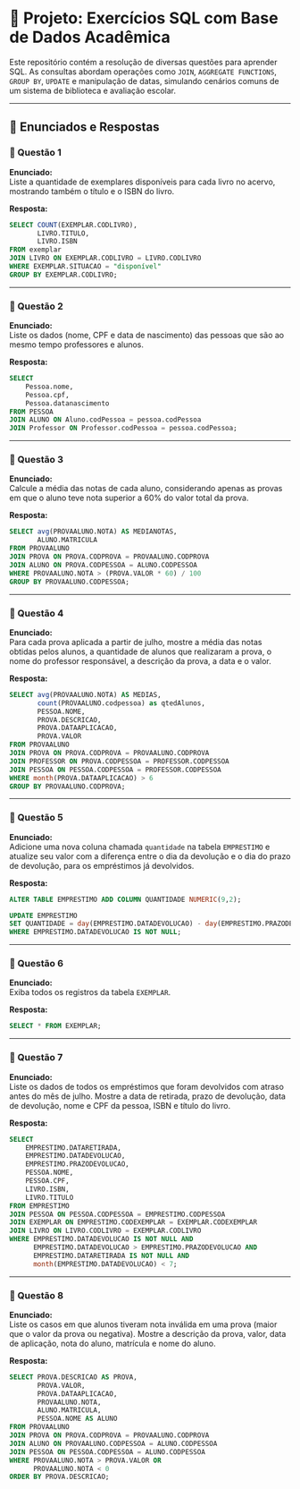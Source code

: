 
# 📘 Projeto: Exercícios SQL com Base de Dados Acadêmica

Este repositório contém a resolução de diversas questões para aprender SQL. As consultas abordam operações como `JOIN`, `AGGREGATE FUNCTIONS`, `GROUP BY`, `UPDATE` e manipulação de datas, simulando cenários comuns de um sistema de biblioteca e avaliação escolar.

---

## 📌 Enunciados e Respostas

### 📄 Questão 1
**Enunciado:**  
Liste a quantidade de exemplares disponíveis para cada livro no acervo, mostrando também o título e o ISBN do livro.

**Resposta:**
```sql
SELECT COUNT(EXEMPLAR.CODLIVRO),
       LIVRO.TITULO,
       LIVRO.ISBN
FROM exemplar
JOIN LIVRO ON EXEMPLAR.CODLIVRO = LIVRO.CODLIVRO
WHERE EXEMPLAR.SITUACAO = "disponível"
GROUP BY EXEMPLAR.CODLIVRO;
```

---

### 📄 Questão 2
**Enunciado:**  
Liste os dados (nome, CPF e data de nascimento) das pessoas que são ao mesmo tempo professores e alunos.

**Resposta:**
```sql
SELECT 
    Pessoa.nome,
    Pessoa.cpf,
    Pessoa.datanascimento
FROM PESSOA
JOIN ALUNO ON Aluno.codPessoa = pessoa.codPessoa
JOIN Professor ON Professor.codPessoa = pessoa.codPessoa;
```

---

### 📄 Questão 3
**Enunciado:**  
Calcule a média das notas de cada aluno, considerando apenas as provas em que o aluno teve nota superior a 60% do valor total da prova.

**Resposta:**
```sql
SELECT avg(PROVAALUNO.NOTA) AS MEDIANOTAS,
       ALUNO.MATRICULA
FROM PROVAALUNO
JOIN PROVA ON PROVA.CODPROVA = PROVAALUNO.CODPROVA
JOIN ALUNO ON PROVA.CODPESSOA = ALUNO.CODPESSOA
WHERE PROVAALUNO.NOTA > (PROVA.VALOR * 60) / 100 
GROUP BY PROVAALUNO.CODPESSOA;
```

---

### 📄 Questão 4
**Enunciado:**  
Para cada prova aplicada a partir de julho, mostre a média das notas obtidas pelos alunos, a quantidade de alunos que realizaram a prova, o nome do professor responsável, a descrição da prova, a data e o valor.

**Resposta:**
```sql
SELECT avg(PROVAALUNO.NOTA) AS MEDIAS,
       count(PROVAALUNO.codpessoa) as qtedAlunos,
       PESSOA.NOME,
       PROVA.DESCRICAO,
       PROVA.DATAAPLICACAO,
       PROVA.VALOR
FROM PROVAALUNO
JOIN PROVA ON PROVA.CODPROVA = PROVAALUNO.CODPROVA
JOIN PROFESSOR ON PROVA.CODPESSOA = PROFESSOR.CODPESSOA
JOIN PESSOA ON PESSOA.CODPESSOA = PROFESSOR.CODPESSOA
WHERE month(PROVA.DATAAPLICACAO) > 6
GROUP BY PROVAALUNO.CODPROVA;
```

---

### 📄 Questão 5
**Enunciado:**  
Adicione uma nova coluna chamada `quantidade` na tabela `EMPRESTIMO` e atualize seu valor com a diferença entre o dia da devolução e o dia do prazo de devolução, para os empréstimos já devolvidos.

**Resposta:**
```sql
ALTER TABLE EMPRESTIMO ADD COLUMN QUANTIDADE NUMERIC(9,2);

UPDATE EMPRESTIMO
SET QUANTIDADE = day(EMPRESTIMO.DATADEVOLUCAO) - day(EMPRESTIMO.PRAZODEVOLUCAO)
WHERE EMPRESTIMO.DATADEVOLUCAO IS NOT NULL;
```

---

### 📄 Questão 6
**Enunciado:**  
Exiba todos os registros da tabela `EXEMPLAR`.

**Resposta:**
```sql
SELECT * FROM EXEMPLAR;
```

---

### 📄 Questão 7
**Enunciado:**  
Liste os dados de todos os empréstimos que foram devolvidos com atraso antes do mês de julho. Mostre a data de retirada, prazo de devolução, data de devolução, nome e CPF da pessoa, ISBN e título do livro.

**Resposta:**
```sql
SELECT 
    EMPRESTIMO.DATARETIRADA,
    EMPRESTIMO.DATADEVOLUCAO,
    EMPRESTIMO.PRAZODEVOLUCAO,
    PESSOA.NOME,
    PESSOA.CPF,
    LIVRO.ISBN,
    LIVRO.TITULO
FROM EMPRESTIMO
JOIN PESSOA ON PESSOA.CODPESSOA = EMPRESTIMO.CODPESSOA
JOIN EXEMPLAR ON EMPRESTIMO.CODEXEMPLAR = EXEMPLAR.CODEXEMPLAR
JOIN LIVRO ON LIVRO.CODLIVRO = EXEMPLAR.CODLIVRO
WHERE EMPRESTIMO.DATADEVOLUCAO IS NOT NULL AND
      EMPRESTIMO.DATADEVOLUCAO > EMPRESTIMO.PRAZODEVOLUCAO AND
      EMPRESTIMO.DATARETIRADA IS NOT NULL AND
      month(EMPRESTIMO.DATADEVOLUCAO) < 7;
```

---

### 📄 Questão 8
**Enunciado:**  
Liste os casos em que alunos tiveram nota inválida em uma prova (maior que o valor da prova ou negativa). Mostre a descrição da prova, valor, data de aplicação, nota do aluno, matrícula e nome do aluno.

**Resposta:**
```sql
SELECT PROVA.DESCRICAO AS PROVA,
       PROVA.VALOR,
       PROVA.DATAAPLICACAO,
       PROVAALUNO.NOTA,
       ALUNO.MATRICULA,
       PESSOA.NOME AS ALUNO
FROM PROVAALUNO
JOIN PROVA ON PROVA.CODPROVA = PROVAALUNO.CODPROVA
JOIN ALUNO ON PROVAALUNO.CODPESSOA = ALUNO.CODPESSOA
JOIN PESSOA ON PESSOA.CODPESSOA = ALUNO.CODPESSOA
WHERE PROVAALUNO.NOTA > PROVA.VALOR OR
      PROVAALUNO.NOTA < 0
ORDER BY PROVA.DESCRICAO;
```
